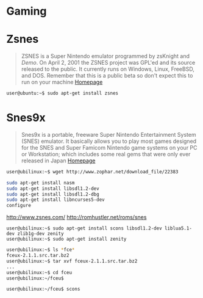 # Gaming

# Zsnes

> ZSNES is a Super Nintendo emulator programmed by zsKnight and _Demo_. On April 2, 2001 the ZSNES project was GPL'ed and its source released to the public. It currently runs on Windows, Linux, FreeBSD, and DOS. Remember that this is a public beta so don't expect this to run on your machine [Homepage](http://www.zsnes.com/)

```sh
user@ubuntu:~$ sudo apt-get install zsnes
```

# Snes9x

> Snes9x is a portable, freeware Super Nintendo Entertainment System (SNES) emulator. It basically allows you to play most games designed for the SNES and Super Famicom Nintendo game systems on your PC or Workstation; which includes some real gems that were only ever released in Japan [Homepage](http://www.snes9x.com/)

```sh
user@ubilinux:~$ wget http://www.zophar.net/download_file/22383
```



```sh
sudo apt-get install nasm
sudo apt-get install libsdl1.2-dev
sudo apt-get install libsdl1.2-dbg
sudo apt-get install libncurses5-dev
configure

```
http://www.zsnes.com/
http://romhustler.net/roms/snes

```
user@ubilinux:~$ sudo apt-get install scons libsdl1.2-dev liblua5.1-dev zlib1g-dev zenity
user@ubilinux:~$ sudo apt-get install zenity
```

```sh
user@ubilinux:~$ ls *fce*
fceux-2.1.1.src.tar.bz2
user@ubilinux:~$ tar xvf fceux-2.1.1.src.tar.bz2
...
user@ubilinux:~$ cd fceu
user@ubilinux:~/fceu$ 
```

```sh
user@ubilinux:~/fceu$ scons
```
